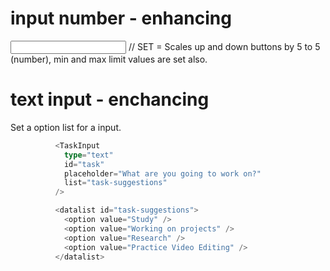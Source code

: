 # input number - enhancing
<input type="number" set={5} min={5} max={90}/> // SET = Scales up and down buttons by 5 to 5 (number), min and max limit values are set also.


# text input - enchancing
Set a option list for a input.
```ts
          <TaskInput
            type="text"
            id="task"
            placeholder="What are you going to work on?"
            list="task-suggestions"
          />

          <datalist id="task-suggestions">
            <option value="Study" />
            <option value="Working on projects" />
            <option value="Research" />
            <option value="Practice Video Editing" />
          </datalist>
```